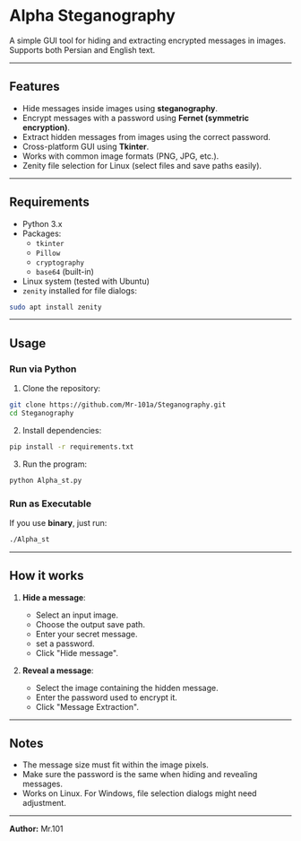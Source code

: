 # Alpha Steganography

A simple GUI tool for hiding and extracting encrypted messages in images. Supports both Persian and English text.

---

## Features

- Hide messages inside images using **steganography**.
- Encrypt messages with a password using **Fernet (symmetric encryption)**.
- Extract hidden messages from images using the correct password.
- Cross-platform GUI using **Tkinter**.
- Works with common image formats (PNG, JPG, etc.).
- Zenity file selection for Linux (select files and save paths easily).

---

## Requirements

- Python 3.x
- Packages:
  - `tkinter`
  - `Pillow`
  - `cryptography`
  - `base64` (built-in)
- Linux system (tested with Ubuntu)
- `zenity` installed for file dialogs:

```bash
sudo apt install zenity
```

---

## Usage

### Run via Python

1. Clone the repository:

```bash
git clone https://github.com/Mr-101a/Steganography.git
cd Steganography
```

2. Install dependencies:

```bash
pip install -r requirements.txt
```

3. Run the program:

```bash
python Alpha_st.py
```

### Run as Executable

If you use **binary**, just run:

```bash
./Alpha_st
```

---

## How it works

1. **Hide a message**:

   - Select an input image.
   - Choose the output save path.
   - Enter your secret message.
   - set a password.
   - Click "Hide message".

2. **Reveal a message**:

   - Select the image containing the hidden message.
   - Enter the password used to encrypt it.
   - Click "Message Extraction".

---

## Notes

- The message size must fit within the image pixels.
- Make sure the password is the same when hiding and revealing messages.
- Works on Linux. For Windows, file selection dialogs might need adjustment.

---

**Author:** Mr.101
